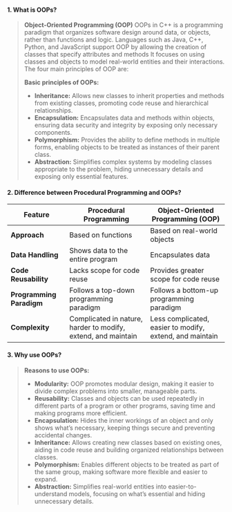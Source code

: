 
#### 1. What is OOPs?
> **Object-Oriented Programming (OOP)** OOPs in C++ is a programming paradigm that organizes software design around data, or objects, rather than functions and logic. Languages such as Java, C++, Python, and JavaScript support OOP by allowing the creation of classes that specify attributes and methods It focuses on using classes and objects to model real-world entities and their interactions. The four main principles of OOP are:
> 
> **Basic principles of OOPs:**
> - **Inheritance:** Allows new classes to inherit properties and methods from existing classes, promoting code reuse and hierarchical relationships.
> - **Encapsulation:** Encapsulates data and methods within objects, ensuring data security and integrity by exposing only necessary components.
> - **Polymorphism:** Provides the ability to define methods in multiple forms, enabling objects to be treated as instances of their parent class.
> - **Abstraction:** Simplifies complex systems by modeling classes appropriate to the problem, hiding unnecessary details and exposing only essential features.


#### 2. Difference between Procedural Programming and OOPs?
  
| **Feature**                | **Procedural Programming**                       | **Object-Oriented Programming (OOP)**          |
|----------------------------|-------------------------------------------------|------------------------------------------------|
| **Approach**               | Based on functions                              | Based on real-world objects                    |
| **Data Handling**          | Shows data to the entire program                | Encapsulates data                              |
| **Code Reusability**       | Lacks scope for code reuse                      | Provides greater scope for code reuse          |
| **Programming Paradigm**   | Follows a top-down programming paradigm         | Follows a bottom-up programming paradigm       |
| **Complexity**             | Complicated in nature, harder to modify, extend, and maintain | Less complicated, easier to modify, extend, and maintain |

#### 3. Why use OOPs?
> **Reasons to use OOPs:**
> 
> - **Modularity:** OOP promotes modular design, making it easier to divide complex problems into smaller, manageable parts.
> - **Reusability:** Classes and objects can be used repeatedly in different parts of a program or other programs, saving time and making programs more efficient.
> - **Encapsulation:** Hides the inner workings of an object and only shows what’s necessary, keeping things secure and preventing accidental changes.
> - **Inheritance:** Allows creating new classes based on existing ones, aiding in code reuse and building organized relationships between classes.
> - **Polymorphism:** Enables different objects to be treated as part of the same group, making software more flexible and easier to expand.
> - **Abstraction:** Simplifies real-world entities into easier-to-understand models, focusing on what’s essential and hiding unnecessary details.

